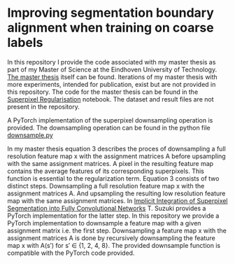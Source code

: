 # Improving segmentation boundary alignment when training on coarse labels

In this repository I provide the code associated with my master thesis as part of my Master of Science at the Eindhoven University of Technology. [The master thesis](Master_thesis.pdf) itself can be found. Iterations of my master thesis with more experiments, intended for publication, exist but are not provided in this repository. The code for the master thesis can be found in the [Superpixel Regularisation](Superpixel_Regularization.ipynb) notebook. The dataset and result files are not present in the repository. 

A PyTorch implementation of the superpixel downsampling operation is provided. The downsampling operation can be found in the python file [downsample.py](downsample.py)

In my master thesis equation 3 describes the proces of downsampling a full resolution feature map x with the assignment matrices A before upsampling with the same assignment matrices. A pixel in the resulting feature map contains the average features of its corresponding superpixels. This function is essential to the regularization term. Equation 3 consists of two distinct steps. Downsampling a full resolution feature map x with the assignment matrices A. And upsampling the resulting low resolution feature map with the same assignment matrices. In [Implicit Integration of Superpixel Segmentation into Fully Convolutional Networks](https://arxiv.org/pdf/2103.03435) T. Suzuki provides a PyTorch implementation for the latter step. In this repository we provide a PyTorch implementation to downsample a feature map with a given assignment matrix i.e. the first step. Downsampling a feature map x with the assignment matrices A is done by recursively downsampling the feature map x with A(s′) for s′ ∈ {1, 2, 4, 8}. The provided downsample function is compatible with the PyTorch code provided.
